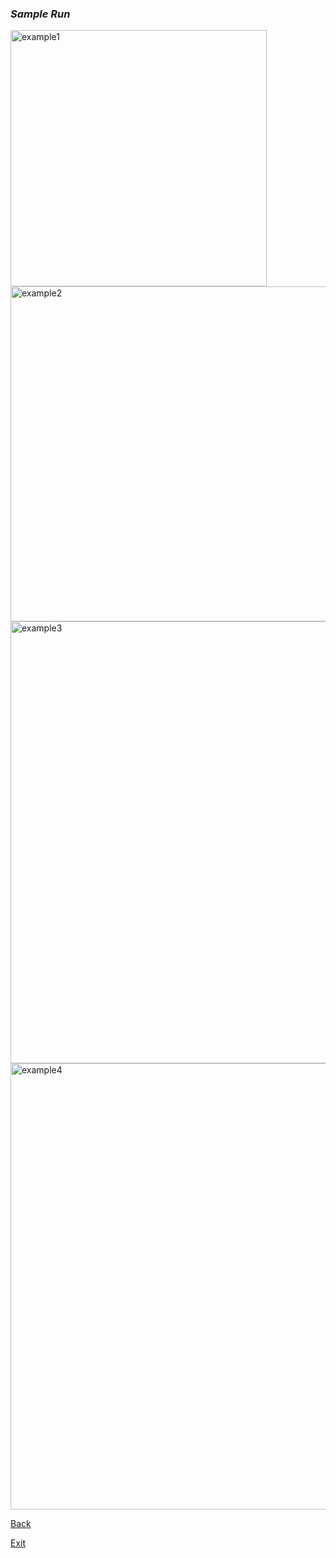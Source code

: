 ### _Sample Run_

<img width="410" alt="example1" src="https://user-images.githubusercontent.com/106461040/174488040-193a04cf-2105-4ff3-b022-19055a712761.png">
<img width="536" alt="example2" src="https://user-images.githubusercontent.com/106461040/174488100-97fdc9df-6c82-4939-b750-0b21019847be.png">
<img width="707" alt="example3" src="https://user-images.githubusercontent.com/106461040/174488169-c127820a-1e7f-4840-a756-2210c2c8e616.png">
<img width="714" alt="example4" src="https://user-images.githubusercontent.com/106461040/174488235-13b795bb-a11a-43f1-96ef-9e4a0e4047fe.png">

[Back](page4.md)

[Exit](README.md)
